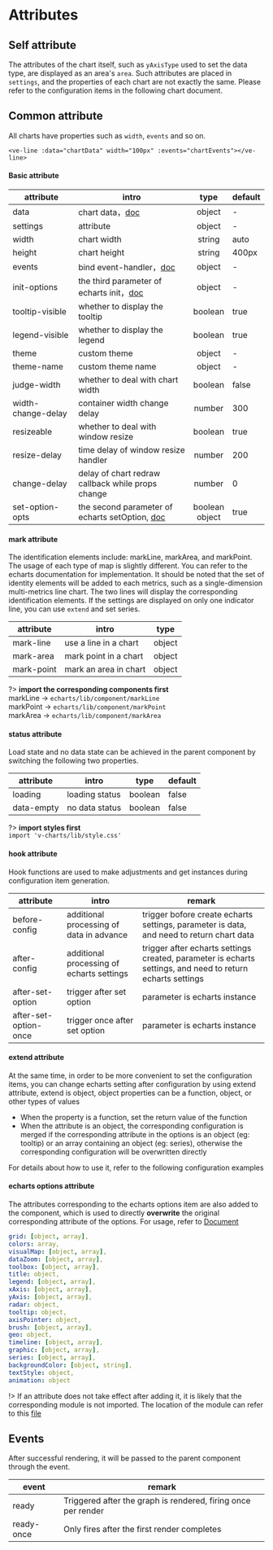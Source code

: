 # Attributes

## Self attribute

The attributes of the chart itself, such as `yAxisType` used to set the data type, are displayed as an area's `area`. Such attributes are placed in `settings`, and the properties of each chart are not exactly the same. Please refer to the configuration items in the following chart document.

## Common attribute

All charts have properties such as `width`, `events` and so on.

```vue
<ve-line :data="chartData" width="100px" :events="chartEvents"></ve-line>
```

#### Basic attribute
| attribute | intro | type | default |
| ----- | --- |:----:| --- |
| data | chart data，[doc](/en/data) | object | - |
| settings | attribute | object | - |
| width | chart width | string | auto |
| height | chart height | string | 400px |
| events | bind event-handler，[doc](/en/event) | object | - |
| init-options | the third parameter of echarts init，[doc](http://echarts.baidu.com/api.html#echarts.init) | object | - |
| tooltip-visible | whether to display the tooltip | boolean | true |
| legend-visible | whether to display the legend | boolean | true |
| theme | custom theme | object | - |
| theme-name | custom theme name | object | - |
| judge-width | whether to deal with chart width | boolean | false |
| width-change-delay | container width change delay | number | 300 |
| resizeable | whether to deal with window resize | boolean | true |
| resize-delay | time delay of window resize handler | number | 200 |
| change-delay | delay of chart redraw callback while props change | number | 0 |
| set-option-opts | the second parameter of echarts setOption, [doc](http://echarts.baidu.com/api.html#echartsInstance.setOption) | boolean<br>object | true |

#### mark attribute

The identification elements include: markLine, markArea, and markPoint. The usage of each type of map is slightly different. You can refer to the echarts documentation for implementation.
It should be noted that the set of identity elements will be added to each metrics, such as a single-dimension multi-metrics line chart. The two lines will display the corresponding identification elements. If the settings are displayed on only one indicator line, you can use `extend` and set series.

| attribute | intro | type |
| ----- | --- |:----:|
| mark-line | use a line in a chart | object |
| mark-area | mark point in a chart | object |
| mark-point | mark an area in chart | object |

?> **import the corresponding components first**
<br>markLine -> `echarts/lib/component/markLine`
<br>markPoint -> `echarts/lib/component/markPoint`
<br>markArea -> `echarts/lib/component/markArea`


#### status attribute

Load state and no data state can be achieved in the parent component by switching the following two properties.

| attribute | intro | type | default |
| ----- | --- |:----:| --- |
| loading | loading status | boolean | false |
| data-empty | no data status | boolean | false |
?> **import styles first**
<br>`import 'v-charts/lib/style.css'`


#### hook attribute

Hook functions are used to make adjustments and get instances during configuration item generation.

| attribute | intro | remark |
| ----- | --- | --- |
| before-config | additional processing of data in advance | trigger bofore create echarts settings, parameter is data, and need to return chart data |
| after-config | additional processing of echarts settings | trigger after echarts settings created, parameter is echarts settings, and need to return echarts settings |
| after-set-option | trigger after set option | parameter is echarts instance |
| after-set-option-once | trigger once after set option | parameter is echarts instance |

#### extend attribute

At the same time, in order to be more convenient to set the configuration items, you can change echarts setting after configuration by using extend attribute, extend is object, object properties can be a function, object, or other types of values

- When the property is a function, set the return value of the function
- When the attribute is an object, the corresponding configuration is merged if the corresponding attribute in the options is an object (eg: tooltip) or an array containing an object (eg: series), otherwise the corresponding configuration will be overwritten directly

For details about how to use it, refer to the following configuration examples

#### echarts options attribute

The attributes corresponding to the echarts options item are also added to the component, which is used to directly **overwrite** the original corresponding attribute of the options. For usage, refer to [Document](http://echarts.baidu.com/option.html)

```yaml
grid: [object, array],
colors: array,
visualMap: [object, array],
dataZoom: [object, array],
toolbox: [object, array],
title: object,
legend: [object, array],
xAxis: [object, array],
yAxis: [object, array],
radar: object,
tooltip: object,
axisPointer: object,
brush: [object, array],
geo: object,
timeline: [object, array],
graphic: [object, array],
series: [object, array],
backgroundColor: [object, string],
textStyle: object,
animation: object
```

!> If an attribute does not take effect after adding it, it is likely that the corresponding module is not imported. The location of the module can refer to this [file](https://github.com/ecomfe/echarts/blob/master/index.js)

## Events

After successful rendering, it will be passed to the parent component through the event.

| event | remark |
| ----- | --- |
| ready | Triggered after the graph is rendered, firing once per render |
| ready-once | Only fires after the first render completes |
